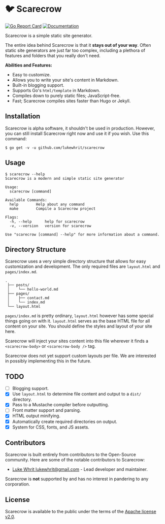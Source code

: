 # 🐦 Scarecrow

[![Go Report Card](https://goreportcard.com/badge/github.com/lukewhrit/scarecrow)](https://goreportcard.com/report/github.com/lukewhrit/scarecrow) [![Documentation](https://pkg.go.dev/badge/github.com/lukewhrit/scarecrow)](https://pkg.go.dev/github.com/lukewhrit/scarecrow)

Scarecrow is a simple static site generator.

The entire idea behind Scarecrow is that it **stays out of your way**. Often static site generators are just far too complex, including a plethora of features and folders that you really don't need.

**Abilities and Features:**

* Easy to customize.
* Allows you to write your site's content in Markdown. 
* Built-in blogging support.
* Supports Go's `html/template` in Markdown.
* Compiles down to purely static files; JavaScript-free.
* Fast; Scarecrow compiles sites faster than Hugo or Jekyll.

## Installation

Scarecrow is alpha software, it shouldn't be used in production. However, you can still install Scarecrow right now and use it if you wish. Use this command: 

```
$ go get -v -u github.com/lukewhrit/scarecrow
```

## Usage

```
$ scarecrow --help
Scarecrow is a modern and simple static site generator

Usage:
  scarecrow [command]

Available Commands:
  help        Help about any command
  make        Compile a Scarecrow project

Flags:
  -h, --help      help for scarecrow
  -v, --version   version for scarecrow

Use "scarecrow [command] --help" for more information about a command.
```

## Directory Structure

Scarecrow uses a very simple directory structure that allows for easy customization and development. The only required files are `layout.html` and `pages/index.md`.

```
.
 ├── posts/
 │    └── hello-world.md
 ├── pages/
 │    ├── contact.md
 │    └── index.md
 └── layout.html
```

`pages/index.md` is pretty ordinary, `layout.html` however has some special things going on with it. `layout.html` serves as the base HTML file for all content on your site. You should define the styles and layout of your site here.

Scarecrow will inject your sites content into this file wherever it finds a `<scarecrow-body>` or `<scarecrow-body />` tag.

Scarecrow does not yet support custom layouts per file. We are interested in possibly implementing this in the future.

## TODO

* [ ] Blogging support.
* [X] Use `layout.html` to determine file content and output to a `dist/` directory.
* [X] Pass to a Mustache compiler before outputting.
* [ ] Front matter support and parsing.
* [X] HTML output minifying.
* [X] Automatically create required directories on output.
* [X] System for CSS, fonts, and JS assets.

## Contributors

Scarecrow is built entirely from contributors to the Open-Source community. Here are some of the notable contributors to Scarecrow:

* [Luke Whrit <lukewhrit@gmail.com>](https://github.com/lukewhrit) - Lead developer and maintainer.

Scarecrow is **not** supported by and has no interest in pandering to any corporation.

## License

Scarecrow is available to the public under the terms of the [Apache license v2.0](license).

